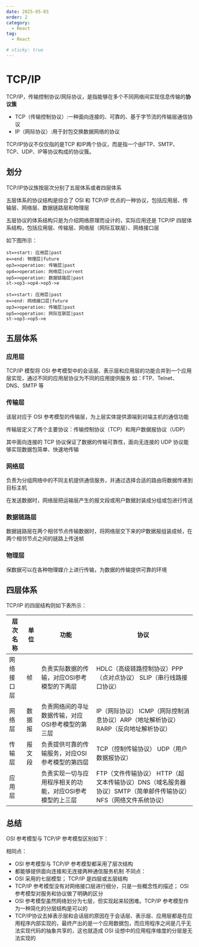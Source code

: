 ```yaml
---
date: 2025-05-03
order: 2
category:
  - React
tag:
  - React

# sticky: true
---
```



#  TCP/IP
TCP/IP，传输控制协议/网际协议，是指能够在多个不同网络间实现信息传输的**协议簇**
- TCP（传输控制协议）:一种面向连接的、可靠的、基于字节流的传输层通信协议
- IP（网际协议）:用于封包交换数据网络的协议

TCP/IP协议不仅仅指的是TCP 和IP两个协议，而是指一个由FTP、SMTP、TCP、UDP、IP等协议构成的协议簇。

## 划分
TCP/IP协议族按层次分别了五层体系或者四层体系

五层体系的协议结构是综合了 OSI 和 TCP/IP 优点的一种协议，包括应用层、传输层、网络层、数据链路层和物理层

五层协议的体系结构只是为介绍网络原理而设计的，实际应用还是 TCP/IP 四层体系结构，包括应用层、传输层、网络层（网际互联层）、网络接口层

如下图所示：
```flow
st=>start: 应用层|past
e=>end: 物理层|future
op3=>operation: 传输层|past
op4=>operation: 网络层|current
op5=>operation: 数据链路层|past
st->op3->op4->op5->e
```
```flow
st=>start: 应用层|past
e=>end: 网络接口层|future
op3=>operation: 传输层|past
op5=>operation: 网际互联层|past
st->op3->op5->e
```
## 五层体系

### 应用层
TCP/IP 模型将 OSI 参考模型中的会话层、表示层和应用层的功能合并到一个应用层实现，通过不同的应用层协议为不同的应用提供服务
如：FTP、Telnet、DNS、SMTP 等

### 传输层
该层对应于 OSI 参考模型的传输层，为上层实体提供源端到对端主机的通信功能

传输层定义了两个主要协议：传输控制协议（TCP）和用户数据报协议（UDP）

其中面向连接的 TCP 协议保证了数据的传输可靠性，面向无连接的 UDP 协议能够实现数据包简单、快速地传输

### 网络层
负责为分组网络中的不同主机提供通信服务，并通过选择合适的路由将数据传递到目标主机

在发送数据时，网络层把运输层产生的报文段或用户数据封装成分组或包进行传送

### 数据链路层
数据链路层在两个相邻节点传输数据时，将网络层交下来的IP数据报组装成帧，在两个相邻节点之间的链路上传送帧

### 物理层
保数据可以在各种物理媒介上进行传输，为数据的传输提供可靠的环境

## 四层体系
TCP/IP 的四层结构则如下表所示：

|层次名称|	单位|	功能|	协议|
|---|---|---|---|
|网络接口层	|帧	|负责实际数据的传输，对应OSI参考模型的下两层	|HDLC（高级链路控制协议）PPP（点对点协议） SLIP（串行线路接口协议）|
|网络层	|数据报	|负责网络间的寻址数据传输，对应OSI参考模型的第三层	|IP（网际协议） ICMP（网际控制消息协议）ARP（地址解析协议） RARP（反向地址解析协议）|
|传输层	|报文段	|负责提供可靠的传输服务，对应OSI参考模型的第四层	|TCP（控制传输协议） UDP（用户数据报协议）|
|应用层	||负责实现一切与应用程序相关的功能，对应OSI参考模型的上三层 | FTP（文件传输协议） HTTP（超文本传输协议）DNS（域名服务器协议）SMTP（简单邮件传输协议）NFS（网络文件系统协议）|


## 总结
OSI 参考模型与 TCP/IP 参考模型区别如下：

相同点：
- OSI 参考模型与 TCP/IP 参考模型都采用了层次结构
- 都能够提供面向连接和无连接两种通信服务机制
不同点：
- OSI 采用的七层模型； TCP/IP 是四层或五层结构
- TCP/IP 参考模型没有对网络接口层进行细分，只是一些概念性的描述； OSI 参考模型对服务和协议做了明确的区分
- OSI 参考模型虽然网络划分为七层，但实现起来较困难。TCP/IP 参考模型作为一种简化的分层结构是可以的
- TCP/IP协议去掉表示层和会话层的原因在于会话层、表示层、应用层都是在应用程序内部实现的，最终产出的是一个应用数据包，而应用程序之间是几乎无法实现代码的抽象共享的，这也就造成 OSI 设想中的应用程序维度的分层是无法实现的
